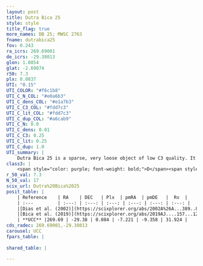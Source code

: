 ```yaml
---
layout: post
title: Dutra Bica 25
style: style
title_flag: true
more_names: DB 25; MWSC 2763
fname: dutrabica25
fov: 0.243
ra_icrs: 269.69001
de_icrs: -29.38013
glon: 1.0854
glat: -2.69874
r50: 7.3
plx: 0.0837
UTI: "0.15"
UTI_COLOR: "#f6c1b8"
UTI_C_N_COL: "#e0a6b3"
UTI_C_dens_COL: "#e1a7b3"
UTI_C_C3_COL: "#fdd7c3"
UTI_C_lit_COL: "#fdd7c3"
UTI_C_dup_COL: "#a6cab9"
UTI_C_N: 0.0
UTI_C_dens: 0.01
UTI_C_C3: 0.25
UTI_C_lit: 0.25
UTI_C_dup: 1.0
UTI_summary: |
    Dutra Bica 25 is a sparse, very loose object of low C3 quality. It is poorly studied in the literature, with no articles listed in the last 6 years.<br><br><span style="color: #99180f; font-weight: bold;">Warning: </span>contains less than 25 stars with <i>P>0.5</i> estimated.
class3: |
    <span style="color: purple; font-weight: bold;">D</span><span style="color: #FFC300; font-weight: bold;">B</span>
r_50_val: 7.3
N_50_val: 17
scix_url: Dutra%20Bica%2025
posit_table: |
    | Reference    | RA    | DEC   | Plx  | pmRA  | pmDE   |  Rv  |
    | :---         | :---: | :---: | :---: | :---: | :---: | :---: |
    |[Dias et al. (2002)](https://scixplorer.org/abs/2002A%26A...389..871D) | 269.729 | -29.395 | -- | -- | -- | -- |
    |[Bica et al. (2019)](https://scixplorer.org/abs/2019AJ....157...12B) | 269.725 | -29.397 | -- | -- | -- | -- |
    | **UCC** |269.69 | -29.38 | 0.084 | -7.221 | -9.358 | 31.924 | 
cds_radec: 269.69001,-29.38013
carousel: UCC
fpars_table: |
    
shared_table: |
    
---
```

